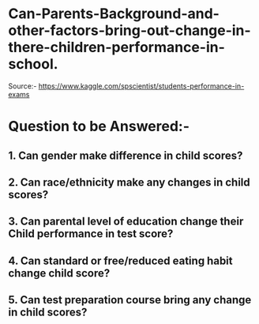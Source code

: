 # Can-Parents-Background-and-other-factors-bring-out-change-in-there-children-performance-in-school.
Source:- https://www.kaggle.com/spscientist/students-performance-in-exams

# Question to be Answered:-
## 1. Can gender make difference in child scores?
## 2. Can race/ethnicity make any changes in child scores?
## 3. Can parental level of education change their Child performance in test score?
## 4. Can standard or free/reduced eating habit change child score?
## 5. Can test preparation course bring any change in child scores?
